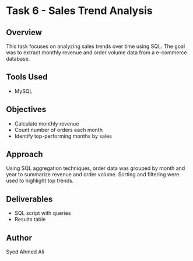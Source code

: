 # Task 6 - Sales Trend Analysis

## Overview

This task focuses on analyzing sales trends over time using SQL. The goal was to extract monthly revenue and order volume data from a e-commerce database.

## Tools Used

- MySQL

## Objectives

- Calculate monthly revenue
- Count number of orders each month
- Identify top-performing months by sales

## Approach

Using SQL aggregation techniques, order data was grouped by month and year to summarize revenue and order volume. Sorting and filtering were used to highlight top trends.

## Deliverables

- SQL script with queries
- Results table

## Author

Syed Ahmed Ali
